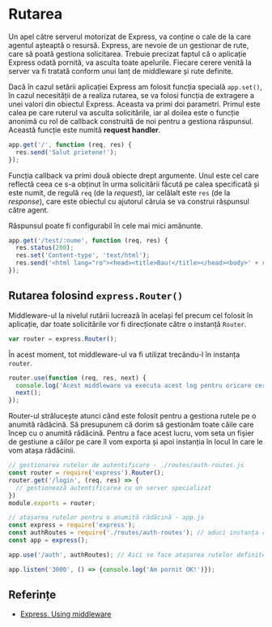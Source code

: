 # Rutarea

Un apel către serverul motorizat de Express, va conține o cale de la care agentul așteaptă o resursă. Express, are nevoie de un gestionar de rute, care să poată gestiona solicitarea. Trebuie precizat faptul că o aplicație Express odată pornită, va asculta toate apelurile. Fiecare cerere venită la server va fi tratată conform unui lanț de middleware și rute definite.

Dacă în cazul setării aplicației Express am folosit funcția specială `app.set()`, în cazul necesității de a realiza rutarea, se va folosi funcția de extragere a unei valori din obiectul Express. Aceasta va primi doi parametri. Primul este calea pe care ruterul va asculta solicitările, iar al doilea este o funcție anonimă cu rol de callback construită de noi pentru a gestiona răspunsul. Această funcție este numită **request handler**.

```javascript
app.get('/', function (req, res) {
  res.send('Salut prietene!');
});
```

Funcția callback va primi două obiecte drept argumente. Unul este cel care reflectă ceea ce s-a obținut în urma solicitării făcută pe calea specificată și este numit, de regulă `req` (de la *request*), iar celălalt este `res` (de la *response*), care este obiectul cu ajutorul căruia se va construi răspunsul către agent.

Răspunsul poate fi configurabil în cele mai mici amănunte.

```javascript
app.get('/test/:nume', function (req, res) {
  res.status(200);
  res.set('Content-type', 'text/html');
  res.send('<html lang="ro"><head><title>Bau!</title></head><body>' + req.params.nume + '</body></html>');
});
```

## Rutarea folosind `express.Router()`

Middleware-ul la nivelul rutării lucrează în același fel precum cel folosit în aplicație, dar toate solicitările vor fi direcționate către o instanță `Router`.

```javascript
var router = express.Router();
```

În acest moment, tot middleware-ul va fi utilizat trecându-l în instanța `router`.

```javascript
router.use(function (req, res, next) {
  console.log('Acest middleware va executa acest log pentru oricare cerere');
  next();
});
```

Router-ul strălucește atunci când este folosit pentru a gestiona rutele pe o anumită rădăcină. Să presupunem că dorim să gestionăm toate căile care încep cu o anumită rădăcină. Pentru a face acest lucru, vom seta un fișier de gestiune a căilor pe care îl vom exporta și apoi instanția în locul în care le vom atașa rădăcinii.

```javascript
// gestionarea rutelor de autentificare - ./routes/auth-routes.js
const router = require('express').Router();
router.get('/login', (req, res) => {
  // gestionează autentificarea cu un server specializat
})
module.exports = router;

// atașarea rutelor pentru o anumită rădăcină - app.js
const express = require('express');
const authRoutes = require('./routes/auth-routes'); // aduci instanța router configurată
const app = express();

app.use('/auth', authRoutes); // Aici se face atașarea rutelor definite cu router.

app.listen('3000', () => {console.log('Am pornit OK!')});
```

## Referințe

- [Express. Using middleware](https://expressjs.com/en/guide/using-middleware.html)
